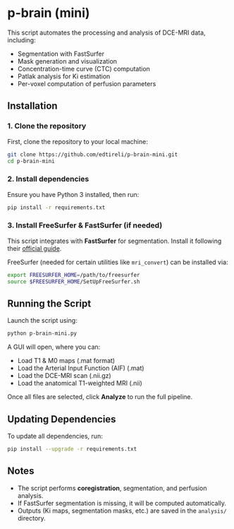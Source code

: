 # p-brain (mini)

This script automates the processing and analysis of DCE-MRI data, including:
- Segmentation with FastSurfer
- Mask generation and visualization
- Concentration-time curve (CTC) computation
- Patlak analysis for Ki estimation
- Per-voxel computation of perfusion parameters

## Installation

### 1. Clone the repository
First, clone the repository to your local machine:

```sh
git clone https://github.com/edtireli/p-brain-mini.git
cd p-brain-mini
```

### 2. Install dependencies
Ensure you have Python 3 installed, then run:

```sh
pip install -r requirements.txt
```

### 3. Install FreeSurfer & FastSurfer (if needed)
This script integrates with **FastSurfer** for segmentation. Install it following their [official guide](https://github.com/Deep-MI/FastSurfer).

FreeSurfer (needed for certain utilities like `mri_convert`) can be installed via:

```sh
export FREESURFER_HOME=/path/to/freesurfer
source $FREESURFER_HOME/SetUpFreeSurfer.sh
```

## Running the Script

Launch the script using:

```sh
python p-brain-mini.py
```

A GUI will open, where you can:

- Load T1 & M0 maps (.mat format)
- Load the Arterial Input Function (AIF) (.mat)
- Load the DCE-MRI scan (.nii.gz)
- Load the anatomical T1-weighted MRI (.nii)

Once all files are selected, click **Analyze** to run the full pipeline.

## Updating Dependencies
To update all dependencies, run:

```sh
pip install --upgrade -r requirements.txt
```

## Notes
- The script performs **coregistration**, segmentation, and perfusion analysis.
- If FastSurfer segmentation is missing, it will be computed automatically.
- Outputs (Ki maps, segmentation masks, etc.) are saved in the `analysis/` directory.
